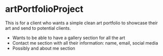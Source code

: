 # artPortfolioProject

This is for a client who wants a simple clean art portfolio to showcase their art and send to potential clients.
- Wants to be able to have a gallery section for all the art
- Contact me section with all their information: name, email, social media
- Possibly and about me section

